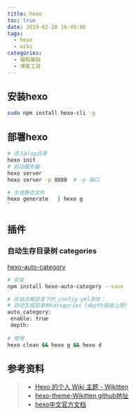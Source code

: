```yaml
---
title: hexo
toc: true
date: 2019-02-28 16:49:08
tags:
  - hexo
  - wiki
categories:
  - 编程基础
  - 博客工具
---
```






## 安装hexo

```bash
sudo npm install hexo-cli -g
```









## 部署hexo

```bash
# 进入blog目录
hexo init
# 启动服务器
hexo server
hexo server -p 8080  # -p 端口

# 生成静态文件
hexo generate   | hexo g
`
```

## 插件

### 自动生存目录树 categories

[hexo-auto-category](https://github.com/xu-song/hexo-auto-category)

```bash
# 安装
npm install hexo-auto-category --save

# 在站点根目录下的_config.yml添加：
# 自动生成目录树categories (depth层级上限)
auto_category:
 enable: true
 depth:
 
# 使用
hexo clean && hexo g && hexo d
```





## 参考资料
> - [Hexo 的个人 Wiki 主题 - Wikitten](https://blog.zthxxx.me/posts/Personal-Wiki-System-Theme-for-Hexo/)
> - [hexo-theme-Wikitten github地址](https://github.com/zthxxx/hexo-theme-Wikitten)
> - [hexo中文官方文档](https://hexo.io/zh-cn/)
